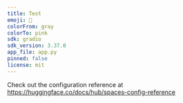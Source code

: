 ```yaml
---
title: Test
emoji: 👀
colorFrom: gray
colorTo: pink
sdk: gradio
sdk_version: 3.37.0
app_file: app.py
pinned: false
license: mit
---
```


Check out the configuration reference at https://huggingface.co/docs/hub/spaces-config-reference
